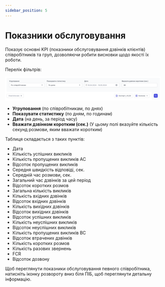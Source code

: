 ```yaml
---
sidebar_position: 5
---
```


# Показники обслуговування

Показує основні KPI (показники обслуговування дзвінків клієнтів) співробітників та груп, дозволяючи робити висновки щодо якості їх роботи.

Перелік фільтрів:

![](../img/statistics/i-performance-7.svg)

- **Угруповання** (по співробітникам, по днях)
- **Показувати статистику** (по дням, по годинам)
- **Дата** (на день, за період часу)
- **Вважати дзвінком коротким (сек.)** (У цьому полі вказуйте кількість секунд розмови, яким вважати коротким)

Таблиця складається з таких пунктів:

- Дата
- Кількість успішних викликів
- Кількість пропущених викликів AC
- Відсоток пропущених викликів
- Середня швидкість відповіді, сек.
- Середній час розмови, сек.
- Загальний час дзвінків за цей період
- Відсоток коротких розмов
- Загальна кількість викликів
- Кількість вхідних дзвінків
- Відсоток вхідних дзвінків
- Кількість вихідних дзвінків
- Відсоток вихідних дзвінків
- Відсоток успішних викликів
- Кількість неуспішних викликів
- Відсоток неуспішних викликів
- Кількість пропущених викликів BC
- Відсоток втрачених дзвінків
- Кількість коротких розмов
- Кількість разових звернень
- FCR
- Відсоток дозвону

Щоб переглянути показники обслуговування певного співробітника, натисніть іконку розвороту вниз біля ПІБ, щоб переглянути детальну інформацію.